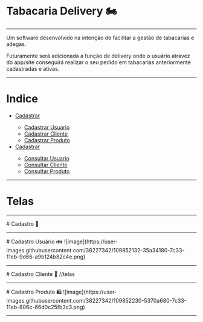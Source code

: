 # Tabacaria Delivery 🏍
<hr>
<p>Um software desenvolvido na intenção de facilitar a gestão de tabacarias e adegas.</p>
<p>Futuramente será adicionada a função de delivery onde o usuário atravez do app/site conseguirá realizar o seu pedido em tabacarias anteriormente cadastradas e ativas.</p>
<hr>

# Indice
<ul>
  <li><a href="#cadastro">Cadastrar</a></li>
  <ul>
    <li><a href="#cadastro-usuario">Cadastrar Usuario</a></li>
    <li><a href="#cadastro-cliente">Cadastrar Cliente</a></li>
    <li><a href="#cadastro-produto">Cadastrar Produto</a></li>
  </ul>
  <li><a href="#consultar">Cadastrar</a></li>
  <ul>
    <li><a href="#consulta-usuario">Consultar Usuario</a></li>
    <li><a href="#consulta-cliente">Consultar Cliente</a></li>
    <li><a href="#consulta-produto">Consultar Produto</a></li>
  </ul>
</ul>

<hr>

# Telas
<hr>
# Cadastro 📝
<hr>
# Cadastro Usuário 👪
    ![image](https://user-images.githubusercontent.com/38227342/109852132-35a34180-7c33-11eb-9d66-a9b124b82c4e.png)
<hr>
# Cadastro Cliente 🧐
    //telas
<hr> 
# Cadastro Produto 🛍
    ![image](https://user-images.githubusercontent.com/38227342/109852230-5370a680-7c33-11eb-806c-66d0c25fb3c3.png)
<hr>
